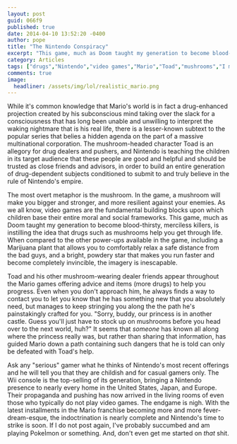 ```yaml
---
layout: post
guid: 066f9
published: true
date: 2014-04-10 13:52:20 -0400
author: pope
title: "The Nintendo Conspiracy"
excerpt: "This game, much as Doom taught my generation to become blood-thirsty, merciless killers, is instilling the idea that drugs such as mushrooms help you get through life, thanks to the pusher known only as \"Toad\"."
category: Articles
tags: ["drugs","Nintendo","video games","Mario","Toad","mushrooms","I mean the dude is a talking mushroom what did you expect","Colorado"]
comments: true 
image:
  headliner: /assets/img/lol/realistic_mario.png
---
```


While it's common knowledge that Mario's world is in fact a drug-enhanced projection created by his subconscious mind taking over the slack for a consciousness that has long been unable and unwilling to interpret the waking nightmare that is his real life, there is a lesser-known subtext to the popular series that belies a hidden agenda on the part of a massive multinational corporation. The mushroom-headed character Toad is an allegory for drug dealers and pushers, and Nintendo is teaching the children in its target audience that these people are good and helpful and should be trusted as close friends and advisors, in order to build an entire generation of drug-dependent subjects conditioned to submit to and truly believe in the rule of Nintendo's empire.

The most overt metaphor is the mushroom. In the game, a mushroom will make you bigger and stronger, and more resilient against your enemies. As we all know, video games are the fundamental building blocks upon which children base their entire moral and social frameworks. This game, much as Doom taught my generation to become blood-thirsty, merciless killers, is instilling the idea that drugs such as mushrooms help you get through life. When compared to the other power-ups available in the game, including a Marijuana plant that allows you to comfortably relax a safe distance from the bad guys, and a bright, powdery star that makes you run faster and become completely invincible, the imagery is inescapable.

Toad and his other mushroom-wearing dealer friends appear throughout the Mario games offering advice and items (more drugs) to help you progress. Even when you don't approach him, he always finds a way to contact you to let you know that he has something new that you absolutely need, but manages to keep stringing you along the the path he's painstakingly crafted for you. "Sorry, buddy, our princess is in another castle. Guess you'll just have to stock up on mushrooms before you head over to the next world, huh?" It seems that _someone_ has known all along where the princess really was, but rather than sharing that information, has guided Mario down a path containing such dangers that he is told can only be defeated with Toad's help.

Ask any "serious" gamer what he thinks of Nintendo's most recent offerings and he will tell you that they are childish and for casual gamers only. The Wii console is the top-selling of its generation, bringing a Nintendo presence to nearly every home in the United States, Japan, and Europe. Their propaganda and pushing has now arrived in the living rooms of even those who typically do not play video games. The endgame is nigh. With the latest installments in the Mario franchise becoming more and more fever-dream-esque, the indoctrination is nearly complete and Nintendo's time to strike is soon. If I do not post again, I've probably succumbed and am playing PokeÌmon or something. And, don't even get me started on _that_ shit.